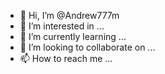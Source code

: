 - 👋 Hi, I’m @Andrew777m
- 👀 I’m interested in ...
- 🌱 I’m currently learning ...
- 💞️ I’m looking to collaborate on ...
- 📫 How to reach me ...

<!---
Andrew777m/Andrew777m is a ✨ special ✨ repository because its `README.md` (this file) appears on your GitHub profile.
You can click the Preview link to take a look at your changes.
--->
